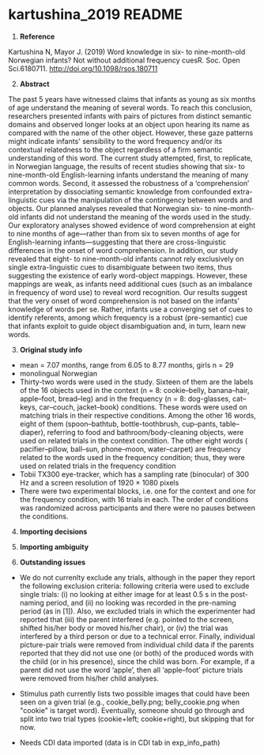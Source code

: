 # kartushina_2019 README

1. **Reference**

Kartushina N, Mayor J. (2019) Word knowledge in six- to nine-month-old Norwegian infants? Not without additional frequency cuesR. Soc. Open Sci.6180711. http://doi.org/10.1098/rsos.180711

2. **Abstract**

The past 5 years have witnessed claims that infants as young as six months of age understand the meaning of several words. To reach this conclusion, researchers presented infants with pairs of pictures from distinct semantic domains and observed longer looks at an object upon hearing its name as compared with the name of the other object. However, these gaze patterns might indicate infants' sensibility to the word frequency and/or its contextual relatedness to the object regardless of a firm semantic understanding of this word. The current study attempted, first, to replicate, in Norwegian language, the results of recent studies showing that six- to nine-month-old English-learning infants understand the meaning of many common words. Second, it assessed the robustness of a ‘comprehension’ interpretation by dissociating semantic knowledge from confounded extra-linguistic cues via the manipulation of the contingency between words and objects. Our planned analyses revealed that Norwegian six- to nine-month-old infants did not understand the meaning of the words used in the study. Our exploratory analyses showed evidence of word comprehension at eight to nine months of age—rather than from six to seven months of age for English-learning infants—suggesting that there are cross-linguistic differences in the onset of word comprehension. In addition, our study revealed that eight- to nine-month-old infants cannot rely exclusively on single extra-linguistic cues to disambiguate between two items, thus suggesting the existence of early word-object mappings. However, these mappings are weak, as infants need additional cues (such as an imbalance in frequency of word use) to reveal word recognition. Our results suggest that the very onset of word comprehension is not based on the infants' knowledge of words per se. Rather, infants use a converging set of cues to identify referents, among which frequency is a robust (pre-semantic) cue that infants exploit to guide object disambiguation and, in turn, learn new words.

3. **Original study info**

- mean = 7.07 months, range from 6.05 to 8.77 months, girls n = 29
- monolingual Norwegian
- Thirty-two words were used in the study. Sixteen of them are the labels of the 16 objects used in the context (n = 8: cookie–belly, banana–hair, apple–foot, bread–leg) and in the frequency (n = 8: dog-glasses, cat–keys, car–couch, jacket–book) conditions. These words were used on matching trials in their respective conditions. Among the other 16 words, eight of them (spoon–bathtub, bottle-toothbrush, cup–pants, table–diaper), referring to food and bathroom/body-cleaning objects, were used on related trials in the context condition. The other eight words ( pacifier–pillow, ball–sun, phone–moon, water–carpet) are frequency related to the words used in the frequency condition; thus, they were used on related trials in the frequency condition
- Tobii TX300 eye-tracker, which has a sampling rate (binocular) of 300 Hz and a screen resolution of 1920 × 1080 pixels
- There were two experimental blocks, i.e. one for the context and one for the frequency condition, with 16 trials in each. The order of conditions was randomized across participants and there were no pauses between the conditions.


4. **Importing decisions**


5. **Importing ambiguity**


6. **Outstanding issues**

- We do not currenlty exclude any trials, although in the paper they report the following exclusion criteria:
    following criteria were used to exclude single trials: 
    (i) no looking at either image for at least 0.5 s in the post-naming period, and 
    (ii) no looking was recorded in the pre-naming period (as in [1]). 
    Also, we excluded trials in which the experimenter had reported that 
    (iii) the parent interfered (e.g. pointed to the screen, shifted his/her body or moved his/her chair), or
    (iv) the trial was interfered by a third person or due to a technical error. 
    Finally, individual picture-pair trials were removed from individual child data if the parents reported that they did not use one (or both) of the produced words with the child (or in his presence), since the child was born. For example, if a parent did not use the word ‘apple’, then all ‘apple–foot’ picture trials were removed from his/her child analyses.

- Stimulus path currently lists two possible images that could have been seen on a given trial (e.g., cookie_belly.png; belly_cookie.png when "cookie" is target word). Eventually, someone should go through and split into two trial types (cookie+left; cookie+right), but skipping that for now.

- Needs CDI data imported (data is in CDI tab in exp_info_path)


